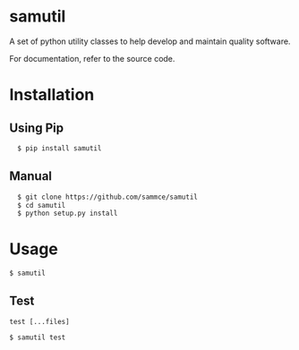 # samutil
A set of python utility classes to help develop and maintain quality software.

For documentation, refer to the source code.

# Installation
## Using Pip
```bash
  $ pip install samutil
```
## Manual
```bash
  $ git clone https://github.com/sammce/samutil
  $ cd samutil
  $ python setup.py install
```
# Usage
```bash
$ samutil
```
## Test
`test [...files]`
```bash
$ samutil test
```
